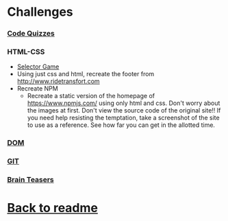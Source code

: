 # Challenges

### [Code Quizzes](http://www.codequizzes.com/)

### HTML-CSS 
- [Selector Game](http://flukeout.github.io/)
- Using just css and html, recreate the footer from http://www.ridetransfort.com
- Recreate NPM
	- Recreate a static version of the homepage of https://www.npmjs.com/ using only html and css. Don't worry about the images at first. Don't view the source code of the original site!! If you need help resisting the temptation, take a screenshot of the site to use as a reference. See how far you can get in the allotted time.

### [DOM](https://github.com/gSchool/challenges/tree/master/DOM)
### [GIT](https://github.com/gSchool/challenges/tree/master/Git)
### [Brain Teasers](https://github.com/gSchool/challenges/tree/master/Mental)

# [Back to readme](../readme.md)

